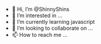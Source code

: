 - 👋 Hi, I’m @ShinnyShins
- 👀 I’m interested in ...
- 🌱 I’m currently learning javascript
- 💞️ I’m looking to collaborate on ...
- 📫 How to reach me ...

<!---
ShinnyShins/ShinnyShins is a ✨ special ✨ repository because its `README.md` (this file) appears on your GitHub profile.
You can click the Preview link to take a look at your changes.
--->
